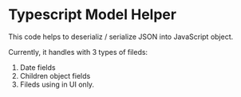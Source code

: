 # Typescript Model Helper

This code helps to deserializ / serialize JSON into JavaScript object.

Currently, it handles with 3 types of fileds:
1) Date fields
2) Children object fields
3) Fileds using in UI only.


